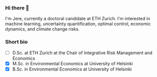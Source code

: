 ### Hi there 👋

I'm Jere, currently a doctoral candidate at ETH Zurich. I'm interested in machine learning, uncertainty quantification, optimal control, economic dynamics, and climate change risks. 

### Short bio
* [ ] D.Sc. at ETH Zurich at the Chair of Integrative Risk Management and Economics
* [x] M.Sc. in Environmental Economics at University of Helsinki
* [x] B.Sc. in Environmental Economics at University of Helsinki

<!--
**jlehtomaa/jlehtomaa** is a ✨ _special_ ✨ repository because its `README.md` (this file) appears on your GitHub profile.

Here are some ideas to get you started:

- 🔭 I’m currently working on ...
- 🌱 I’m currently learning ...
- 👯 I’m looking to collaborate on ...
- 🤔 I’m looking for help with ...
- 💬 Ask me about ...
- 📫 How to reach me: ...
- 😄 Pronouns: ...
- ⚡ Fun fact: ...
-->
